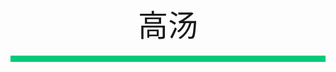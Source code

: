 <div align="center">
    <font face="黑体" size="8">高汤</font>
</div></br>
<div style="background-color: #00CA79;height: 10px"></div>
